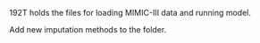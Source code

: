 192T holds the files for loading MIMIC-III data and running model.

Add new imputation methods to the folder.
